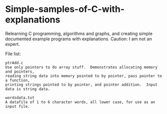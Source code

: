 # Simple-samples-of-C-with-explanations

Relearning C programming, algorithms and graphs, and creating simple documented example programs with explanations.  Caution: I am not an expert.

File list:

    ptrAdd.c
    Use only pointers to do array stuff.  Demonstrates allocating memory and pointers,
    reading string data into memory pointed to by pointer, pass pointer to a function,
    printing strings pointed to by pointer, and pointer addition.  Input data is string data.
    
    wordsdata.txt
    A datafile of 1 to 6 character words, all lower case, for use as an input file.
    
